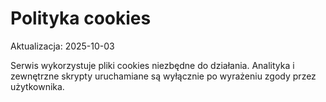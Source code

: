 # Polityka cookies

Aktualizacja: 2025-10-03

Serwis wykorzystuje pliki cookies niezbędne do działania. Analityka i zewnętrzne skrypty uruchamiane są wyłącznie po wyrażeniu zgody przez użytkownika.
